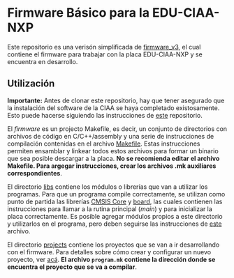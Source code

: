 # Firmware Básico para la EDU-CIAA-NXP

Este repositorio es una verisón simplificada de [firmware_v3](https://github.com/epernia/firmware_v3), el cual contiene el firmware para trabajar con la placa EDU-CIAA-NXP y se encuentra en desarrollo. 


## Utilización

**Importante:** Antes de clonar este repositorio, hay que tener asegurado que la instalación del software de la CIAA se haya completado existosamente. Esto puede hacerse siguiendo las instrucciones de [este](https://github.com/epernia/software) repositorio.

El *firmware* es un projecto Makefile, es decir, un conjunto de directorios con archivos de código en C/C++/assembly y una serie de instrucciones de compilación contenidas en el archivo [Makefile](./Makefile). Estas instrucciones permiten ensamblar y linkear todos estos archivos para formar un binario que sea posible descargar a la placa. **No se recomienda editar el archivo Makefile. Para argegar instrucciones, crear los archivos .mk auxiliares correspondientes**.

El directorio [libs](./libs) contiene los módulos o librerías que van a utilizar los programas. Para que un programa compile correctamente, se utilizan como punto de partida las librerías [CMSIS Core](./libs/cmsis_core) y [board](./libs/board), las cuales contienen las instrucciones para llamar a la rutina principal (*main*) y para inicializar la placa correctamente. Es posible agregar módulos propios a este directorio y utilizarlos en el programa, pero deben seguirse las instrucciones de [este](./libs/Readme.md) archivo.

El directorio [projects](./projects) contiene los proyectos que se van a ir desarrollando con el firmware. Para detalles sobre cómo crear y configurar un nuevo proyecto, ver [acá](./projects/Readme.md).
**El archivo `program.mk` contiene la dirección donde se encuentra el proyecto que se va a compilar**.
